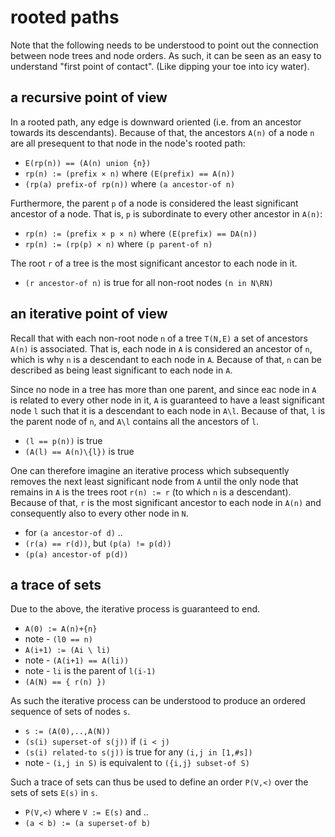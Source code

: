 
<!-- ======================================================================= -->
# rooted paths

Note that the following needs to be understood to point out the connection
between node trees and node orders. As such, it can be seen as an easy to
understand "first point of contact". (Like dipping your toe into icy water).

<!-- ======================================================================= -->
## a recursive point of view

In a rooted path, any edge is downward oriented (i.e. from an ancestor
towards its descendants). Because of that, the ancestors `A(n)` of a
node `n` are all presequent to that node in the node's rooted path:

* `E(rp(n)) == (A(n) union {n})`
* `rp(n) := (prefix × n)` where `(E(prefix) == A(n))`
* `(rp(a) prefix-of rp(n))` where `(a ancestor-of n)`

Furthermore, the parent `p` of a node is considered the least significant
ancestor of a node. That is, `p` is subordinate to every other ancestor
in `A(n)`:

* `rp(n) := (prefix × p × n)` where `(E(prefix) == DA(n))`
* `rp(n) := (rp(p) × n)` where `(p parent-of n)`

The root `r` of a tree is the most significant ancestor to each node in it.

* `(r ancestor-of n)` is true for all non-root nodes `(n in N\RN)`

<!-- ======================================================================= -->
## an iterative point of view

Recall that with each non-root node `n` of a tree `T(N,E)` a set of ancestors
`A(n)` is associated. That is, each node in `A` is considered an ancestor of
`n`, which is why `n` is a descendant to each node in `A`. Because of that,
`n` can be described as being least significant to each node in `A`.

Since no node in a tree has more than one parent, and since eac node in
`A` is related to every other node in it, `A` is guaranteed to have a least
significant node `l` such that it is a descendant to each node in `A\l`.
Because of that, `l` is the parent node of `n`, and `A\l` contains all the
ancestors of `l`.

* `(l == p(n))` is true
* `(A(l) == A(n)\{l})` is true

One can therefore imagine an iterative process which subsequently removes the
next least significant node from `A` until the only node that remains in `A`
is the trees root `r(n) := r` (to which `n` is a descendant). Because of that,
`r` is the most significant ancestor to each node in `A(n)` and consequently
also to every other node in `N`.

* for `(a ancestor-of d)` ..
* `(r(a) == r(d))`, but `(p(a) != p(d))`
* `(p(a) ancestor-of p(d))`

<!-- ======================================================================= -->
## a trace of sets

Due to the above, the iterative process is guaranteed to end.

* `A(0) := A(n)+{n}`
* note - `(l0 == n)`
* `A(i+1) := (Ai \ li)`
* note - `(A(i+1) == A(li))`
* note - `li` is the parent of `l(i-1)`
* `(A(N) == { r(n) })`

As such the iterative process can be understood to produce
an ordered sequence of sets of nodes `s`.

* `s := (A(0),..,A(N))`
* `(s(i) superset-of s(j))` if `(i < j)`
* `(s(i) related-to s(j))` is true for any `(i,j in [1,#s])`
* note - `(i,j in S)` is equivalent to `({i,j} subset-of S)`

Such a trace of sets can thus be used to define an order `P(V,<)`
over the sets of sets `E(s)` in `s`.

* `P(V,<)` where `V := E(s)` and ..
* `(a < b) := (a superset-of b)`
